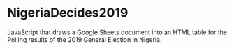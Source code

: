 # NigeriaDecides2019
JavaScript that draws a Google Sheets document into an HTML table for the Polling results of the 2019 General Election in Nigeria.

